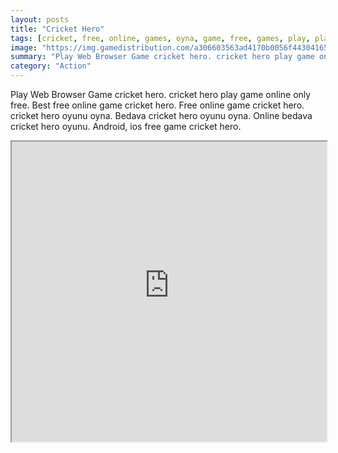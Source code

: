 ```yaml
---
layout: posts
title: "Cricket Hero"
tags: [cricket, free, online, games, oyna, game, free, games, play, play, games]
image: "https://img.gamedistribution.com/a306603563ad4170b0056f443041652e-512x512.jpeg"
summary: "Play Web Browser Game cricket hero. cricket hero play game online only free. Best free online game cricket hero. Free online game cricket hero. cricket hero oyunu oyna. Bedava cricket hero oyunu oyna. Online bedava cricket hero oyunu. Android, ios free game cricket hero."
category: "Action"
---
```


Play Web Browser Game cricket hero. cricket hero play game online only free. Best free online game cricket hero. Free online game cricket hero. cricket hero oyunu oyna. Bedava cricket hero oyunu oyna. Online bedava cricket hero oyunu. Android, ios free game cricket hero.

<iframe width="100%" height="480px;" src="https://html5.gamedistribution.com/a306603563ad4170b0056f443041652e/"></iframe>